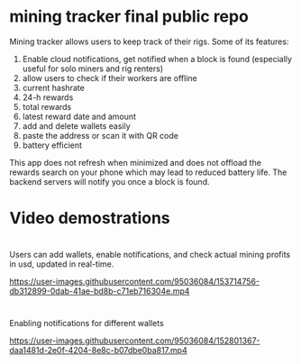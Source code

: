 # mining tracker final public repo
Mining tracker allows users to keep track of their rigs. Some of its features:

1) Enable cloud notifications, get notified when a block is found (especially useful for solo miners and rig renters)
2) allow users to check if their workers are offline
3) current hashrate
4) 24-h rewards
5) total rewards
6) latest reward date and amount
7) add and delete wallets easily
8) paste the address or scan it with QR code
9) battery efficient

This app does not refresh when minimized and does not offload the rewards search on your phone which may lead to reduced battery life. The backend servers will notify you once a block is found.
# Video demostrations
#
Users can add wallets, enable notifications, and check actual mining profits in usd, updated in real-time.


https://user-images.githubusercontent.com/95036084/153714756-db312899-0dab-41ae-bd8b-c71eb716304e.mp4

#
Enabling notifications for different wallets

https://user-images.githubusercontent.com/95036084/152801367-daa1481d-2e0f-4204-8e8c-b07dbe0ba817.mp4

#

